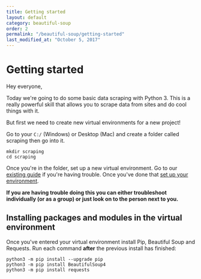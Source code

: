 ```yaml
---
title: Getting started
layout: default
category: beautiful-soup
order: 2
permalink: "/beautiful-soup/getting-started"
last_modified_at: "October 5, 2017"
---
```


# Getting started

Hey everyone,

Today we're going to do some basic data scraping with Python 3. This is a really powerful skill that allows you to scrape data from sites and do cool things with it.

But first we need to create new virtual environments for a new project!

Go to your `C:/` (Windows) or Desktop (Mac) and create a folder called scraping then go into it.

```
mkdir scraping
cd scraping
```

Once you're in the folder, set up a new virtual environment. Go to our [existing guide](setting-up-your-environment.html) if you're having trouble. Once you've done that [set up your environment](working-with-virtualenv.html).

**If you are having trouble doing this you can either troubleshoot individually (or as a group) or just look on to the person next to you.**

## Installing packages and modules in the virtual environment

Once you've entered your virtual environment install Pip, Beautiful Soup and Requests. Run each command **after** the previous install has finished:

```
python3 -m pip install --upgrade pip
python3 -m pip install BeautifulSoup4
python3 -m pip install requests
```

